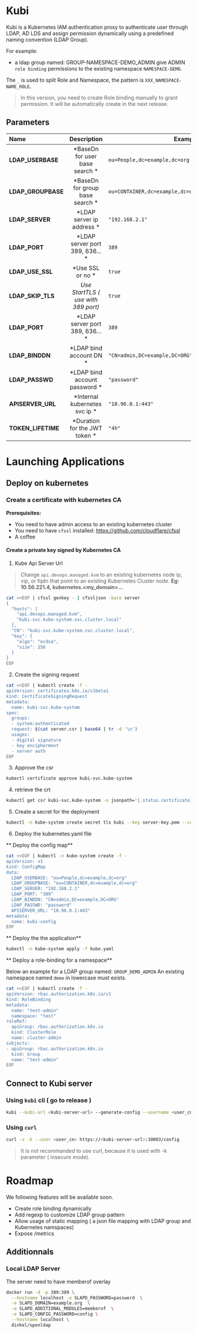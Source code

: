 # Kubi

Kubi is a Kubernetes IAM authentication proxy to authenticate user through
LDAP, AD LDS and assign permission dynamically using a predefined naming convention (LDAP Group).

For example:
- a ldap group named: GROUP-NAMESPACE-DEMO_ADMIN give ADMIN `role binding`  permissions to the existing namespace `NAMESPACE-DEMO`.

The `_` is used to split Role and Namespace, the pattern is `XXX_NAMESPACE-NAME_ROLE`.

> In this version, you need to create Role binding manually to grant permission.
It will be automatically create in the next release.

## Parameters

| Name                  | Description                           | Example                       | Mandatory | Default     |
| :--------------       | :-----------------------------:       | ----------------------------: | ---------:| ----------: |
|  **LDAP_USERBASE**        |  *BaseDn for user base search      *    | `ou=People,dc=example,dc=org   ` | `yes  `     | -           |
|  **LDAP_GROUPBASE**       |  *BaseDn for group base search     *    | `ou=CONTAINER,dc=example,dc=org` | `yes  `     | -           |
|  **LDAP_SERVER**          |  *LDAP server ip address           *    | `"192.168.2.1"                 ` | `yes  `     | -           |
|  **LDAP_PORT**            |  *LDAP server port 389, 636...     *    | `389                           ` | `no   `     | `389  `     |
|  **LDAP_USE_SSL**         |  *Use SSL or no                    *    | `true                          ` | `no   `     | `false`     |
|  **LDAP_SKIP_TLS**        |  *Use StartTLS ( use with 389 port)*    | `true                          ` | `false`     | `false`     |
|  **LDAP_PORT**            |  *LDAP server port 389, 636...     *    | `389                           ` | `no   `     | `389  `     |
|  **LDAP_BINDDN**          |  *LDAP bind account DN             *    | `"CN=admin,DC=example,DC=ORG"  ` | `yes  `     | -           |
|  **LDAP_PASSWD**          |  *LDAP bind account password       *    | `"password"                    ` | `yes  `     | -           |
|  **APISERVER_URL**        |  *Internal kubernetes svc ip       *    | `"10.96.0.1:443"               ` | `no   `     | -           |
|  **TOKEN_LIFETIME**       |  *Duration for the JWT token       *    | `"4h"                          ` | `no   `     | 4h          |

# Launching Applications

## Deploy on kubernetes

### Create a certificate with kubernetes CA

**Prerequisites:**
- You need to have admin access to an existing kubernetes cluster
- You need to have `cfssl` installed: https://github.com/cloudflare/cfssl
- A coffee

#### Create a private key signed by Kubernetes CA

1. Kube Api Server Url
  > Change `api.devops.managed.kvm` to an existing kubernetes node ip, vip, or fqdn
  that point to an existing Kubernetes Cluster node.
  **Eg: 10.56.221.4, kubernetes.<my_domain>...**

```bash
cat <<EOF | cfssl genkey - | cfssljson -bare server
{
  "hosts": [
    "api.devops.managed.kvm",
    "kubi-svc.kube-system.svc.cluster.local"
  ],
  "CN": "kubi-svc.kube-system.svc.cluster.local",
  "key": {
    "algo": "ecdsa",
    "size": 256
  }
}
EOF
```

2. Create the signing request

```bash
cat <<EOF | kubectl create -f -
apiVersion: certificates.k8s.io/v1beta1
kind: CertificateSigningRequest
metadata:
  name: kubi-svc.kube-system
spec:
  groups:
  - system:authenticated
  request: $(cat server.csr | base64 | tr -d '\n')
  usages:
  - digital signature
  - key encipherment
  - server auth
EOF
```

3. Approve the csr
```bash
kubectl certificate approve kubi-svc.kube-system
```

4. retrieve the crt
```bash
kubectl get csr kubi-svc.kube-system -o jsonpath='{.status.certificate}'     | base64 --decode > server.crt
```

5. Create a secret for the deployment
```bash
kubectl -n kube-system create secret tls kubi --key server-key.pem --cert server.crt
```

6. Deploy the kubernetes.yaml file

** Deploy the config map**
```bash
cat <<EOF | kubectl -n kube-system create -f -
apiVersion: v1
kind: ConfigMap
data:
  LDAP_USERBASE: "ou=People,dc=example,dc=org"
  LDAP_GROUPBASE: "ou=CONTAINER,dc=example,dc=org"
  LDAP_SERVER: "192.168.2.1"
  LDAP_PORT: "389"
  LDAP_BINDDN: "CN=admin,DC=example,DC=ORG"
  LDAP_PASSWD: "password"
  APISERVER_URL: "10.96.0.1:443"
metadata:
  name: kubi-config
EOF
```

** Deploy the the application**
```bash
kubectl -n kube-system apply -f kube.yaml
```

** Deploy a role-binding for a namespace**

Below an example for a LDAP group named: `GROUP_DEMO_ADMIN`
An existing namespace named `demo` in lowercase must exists.

```bash
cat <<EOF | kubectl create -f -
apiVersion: rbac.authorization.k8s.io/v1
kind: RoleBinding
metadata:
  name: "test-admin"
  namespace: "test"
roleRef:
  apiGroup: rbac.authorization.k8s.io
  kind: ClusterRole
  name: cluster-admin
subjects:
- apiGroup: rbac.authorization.k8s.io
  kind: Group
  name: "test-admin"
EOF
```

## Connect to Kubi server

### Using `kubi` cli ( go to release )
```bash
kubi --kubi-url <kubi-server-url> --generate-config --username <user_cn>
```

### Using `curl`

```bash
curl -v -k --user <user_cn> https://<kubi-server-url>:30003/config
```
> It is not recommanded to use curl, because it is used with -k parameter ( insecure mode).

# Roadmap

We following features will be available soon.

- Create role binding dynamically
- Add regexp to customize LDAP group pattern
- Allow usage of static mapping ( a json file mapping with LDAP group and Kubernetes namspaces)
- Expose /metrics


## Additionnals

### Local LDAP Server

The server need to have memberof overlay
```bash
docker run -d -p 389:389 \
  --hostname localhost -e SLAPD_PASSWORD=password  \
  -e SLAPD_DOMAIN=example.org  \
  -e SLAPD_ADDITIONAL_MODULES=memberof  \
  -e SLAPD_CONFIG_PASSWORD=config \
  --hostname localhost \
  dinkel/openldap
```
